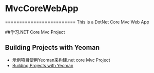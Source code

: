 # MvcCoreWebApp
=========================
This is a DotNet Core Mvc Web App

##学习.NET Core Mvc Project


## Building Projects with Yeoman
- 示例项目使用Yeoman来构建.net core Mvc Project 
- [Building Projects with Yeoman](https://docs.asp.net/en/latest/client-side/yeoman.html)
